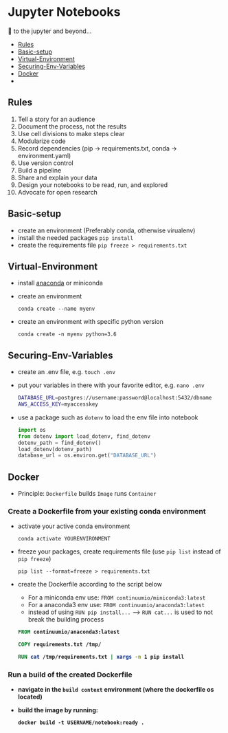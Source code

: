 # Jupyter Notebooks

:rocket: to the jupyter and beyond...

- [Rules](#Rules)
- [Basic-setup](#Basic-setup)
- [Virtual-Environment](#Virtual-Environment)
- [Securing-Env-Variables](#Securing-Env-Variables)
- [Docker](#Docker)
- [](#)


## Rules

1. Tell a story for an audience
2. Document the process, not the results
3. Use cell divisions to make steps clear
4. Modularize code
5. Record dependencies (pip -> requirements.txt, conda -> environment.yaml)
6. Use version control
7. Build a pipeline
8. Share and explain your data
9. Design your notebooks to be read, run, and explored
10. Advocate for open research

## Basic-setup

- create an environment (Preferably conda, otherwise virualenv)
- install the needed packages
   `pip install`
- create the requirements file
   `pip freeze > requirements.txt`



## Virtual-Environment

- install <a href="https://docs.conda.io/projects/conda/en/latest/user-guide/install/index.html" rel="nofollow">anaconda</a> or miniconda

- create an environment

   `conda create --name myenv`  

- create an environment with specific python version

   `conda create -n myenv python=3.6`

## Securing-Env-Variables

- create an .env file, e.g. `touch .env`

- put your variables in there with your favorite editor, e.g. `nano .env`

   ```bash
   DATABASE_URL=postgres://username:password@localhost:5432/dbname
   AWS_ACCESS_KEY=myaccesskey
   ``` 


- use a package such as `dotenv` to load the env file into notebook

   ```python
   import os
   from dotenv import load_dotenv, find_dotenv
   dotenv_path = find_dotenv()
   load_dotenv(dotenv_path)
   database_url = os.environ.get("DATABASE_URL")
   ```

## Docker

- Principle: `Dockerfile` builds `Image` runs `Container`

### Create a Dockerfile from your existing conda environment

- activate your active conda environment 

   `conda activate YOURENVIRONMENT`

- freeze your packages, create requirements file (use `pip list` instead of `pip freeze`)

   `pip list --format=freeze > requirements.txt`

- create the Dockerfile according to the script below
  - For a miniconda env use: `FROM continuumio/miniconda3:latest`
  - For a anaconda3 env use: `FROM continuumio/anaconda3:latest`
  - instead of using `RUN pip install...` --> `RUN cat...` is used to not break the building process  <b>

   ```dockerfile
   FROM continuumio/anaconda3:latest

   COPY requirements.txt /tmp/

   RUN cat /tmp/requirements.txt | xargs -n 1 pip install
   ```

### Run a build of the created Dockerfile

- navigate in the `build context` environment (where the dockerfile os located)
- build the image by running:

   `docker build -t USERNAME/notebook:ready .`